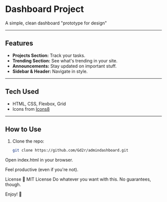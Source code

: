 # Dashboard Project

A simple, clean dashboard "prototype for design"

---

## Features

- **Projects Section:** Track your tasks.
- **Trending Section:** See what's trending in your site.
- **Announcements:** Stay updated on important stuff.
- **Sidebar & Header:** Navigate in style.

---

## Tech Used

- HTML, CSS, Flexbox, Grid
- Icons from [Icons8](https://icons8.com)

---

## How to Use

1. Clone the repo:
   ```bash
   git clone https://github.com/Gd2r/admindashboard.git
Open index.html in your browser.

Feel productive (even if you're not).

License
📜 MIT License
Do whatever you want with this. No guarantees, though.

Enjoy! 🎉
